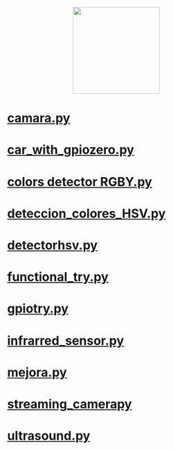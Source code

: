 <p align="center">
  <img width="200" height="200" src="https://github.com/Ploirad/WRO-2024-ArduMASTERS/assets/148375115/122c7233-1e41-4727-894d-9d810f12458b">
</p> 

# [camara.py](https://github.com/Ploirad/WRO-2024-ArduMASTERS/blob/francisco-y-mario/src/diary/camara.py)
# [car_with_gpiozero.py](https://github.com/Ploirad/WRO-2024-ArduMASTERS/blob/francisco-y-mario/src/diary/car_with_gpiozero.py)
# [colors detector RGBY.py](https://github.com/Ploirad/WRO-2024-ArduMASTERS/blob/francisco-y-mario/src/diary/colors%20detector%20RGBY.py)
# [deteccion_colores_HSV.py]()
# [detectorhsv.py]()
# [functional_try.py]()
# [gpiotry.py]()
# [infrarred_sensor.py]()
# [mejora.py]()
# [streaming_camerapy]()
# [ultrasound.py]()
